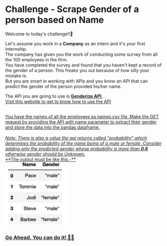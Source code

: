 # Challenge - Scrape Gender of a person based on Name
Welcome to today's challenge!!👋
<p>
    Let's assume you work in a <b>Company</b> as an intern and it's your first internship.<br>
    The company has given you the work of conducting some survey from all the 100 employees in the firm.<br>
    You have completed the survey and found that you haven't kept a record of the gender of a person. This freaks you out because of how silly your mistake is.<br>
    But you are smart in working with APIs and you know an API that can predict the gender of the person provided his/her name.
</p>
<p>The API you are going to use is <a href="https://genderize.io"><b>Genderize API</b>.<br>
Visit this website to get to know how to use the API</p>
<br>
You have the names of all the employees as names.csv file.
Make the GET request by providing the API with name parameter to extract their gender and store the data into the pandas dataframe.
<br><br>
<i>Note: There is also a value the api returns called "probability" which determines the probability of the name being of a male or female. Consider adding only the predicted gender whose probability is more than <b>0.6</b> otherwise gender should be Unknown.</i><br>
**The output must be like this -** <br>
<img width="200" src="./ss.png">

### Go Ahead, You can do it! 👍🏻

